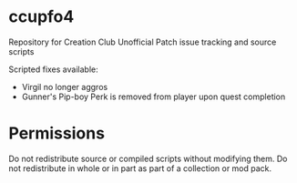 # ccupfo4
Repository for Creation Club Unofficial Patch issue tracking and source scripts

Scripted fixes available:

  * Virgil no longer aggros
  * Gunner's Pip-boy Perk is removed from player upon quest completion

# Permissions
Do not redistribute source or compiled scripts without modifying them. Do not redistribute in whole or in part as part of a collection or mod pack.

